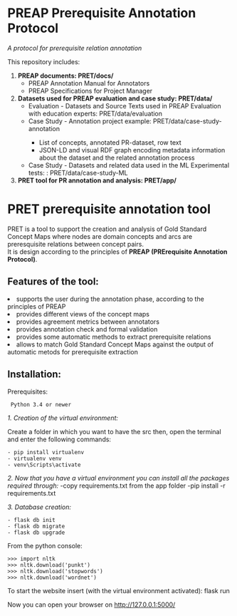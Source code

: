 # PREAP Prerequisite Annotation Protocol 
<i>A protocol for prerequisite relation annotation</i>

This repository includes:
<ol>
	<li> <b>PREAP documents: <href="https://github.com/IntAIEdu/PRET/tree/main/docs">PRET/docs/</a></b>
<ul> 
<li>PREAP Annotation Manual for Annotators
<li>PREAP Specifications for Project Manager
</ul>

<li> <b>Datasets used for PREAP evaluation and case study: <href="https://github.com/IntAIEdu/PRET/tree/main/data">PRET/data/</a></b>
<ul> 
<li>Evaluation - Datasets and Source Texts used in PREAP Evaluation with education experts: <href="https://github.com/IntAIEdu/PRET/tree/main/data/evaluation">PRET/data/evaluation</a>
<li>Case Study - Annotation project example: <href="https://github.com/IntAIEdu/PRET/tree/main/data/case-study-annotation">PRET/data/case-study-annotation</a>
<ul>
<li>List of concepts, annotated PR-dataset, row text
<li>JSON-LD and visual RDF graph encoding metadata information about the
dataset and the related annotation process
</ul>
<li> Case Study - Datasets and related data used in the ML Experimental tests: : <href="https://github.com/IntAIEdu/PRET/tree/main/data/case-study-ML">PRET/data/case-study-ML</a>
</ul>
<li><b> PRET tool for PR annotation and analysis: <href="https://github.com/IntAIEdu/PRET/tree/main/app">PRET/app/</a></b>
</ol>


# PRET prerequisite annotation tool 
PRET is a tool to support the creation and analysis of Gold Standard Concept Maps 
where nodes are domain concepts and arcs are preresquisite relations between concept pairs.\
It is design according to the principles of **PREAP (PRErequisite Annotation Protocol)**.

## Features of the tool:
<li>supports the user during the annotation phase, according to the principles of PREAP
<li>provides different views of the concept maps
<li>provides agreement metrics between annotators
<li>provides annotation check and formal validation
<li>provides some  automatic methods to extract prerequisite relations
<li>allows to match Gold Standard Concept Maps against the output of automatic metods for prerequisite extraction


## Installation:
Prerequisites:

	 Python 3.4 or newer


*1. Creation of the virtual environment:*	
    
   Create a folder in which you want to have the src
   then, open the terminal and enter the following commands:
   
    - pip install virtualenv 
    - virtualenv venv       
    - venv\Scripts\activate
    
*2. Now that you have a virtual environment you can install all the packages required through:*
        -copy requirements.txt from the app folder
	-pip install -r requirements.txt 
	
*3. Database creation:*

	- flask db init
	- flask db migrate
	- flask db upgrade
  
  From the python console:

    >>> import nltk
    >>> nltk.download('punkt')
    >>> nltk.download('stopwords')
    >>> nltk.download('wordnet')
    

To start the website insert (with the virtual environment activated): flask run 

Now you can open your browser on http://127.0.0.1:5000/


